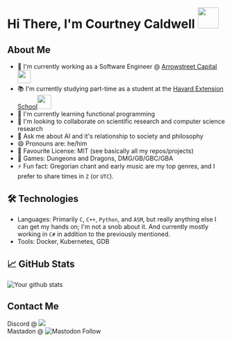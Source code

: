 # Hi There, I'm Courtney Caldwell <img src="https://media.giphy.com/media/Opa6OcDh8Pt4c/giphy.gif" width="48">

## About Me

- 🔭 I'm currently working as a Software Engineer @ <a href="https://www.arrowstreetcapital.com/">Arrowstreet Capital</a><img src="https://media.giphy.com/media/EqIJGfyNyhTZpEPlxx/giphy.gif" width="30">
- :books: I'm currently studying part-time as a student at  the <a href="https://extension.harvard.edu/">Havard Extension School</a><img src="https://extension.harvard.edu/wp-content/uploads/sites/8/2021/03/cropped-harvard-extension-site-icon-32x32.png" width="32">
- 🌱 I'm currently learning functional programming
- 👯 I'm looking to collaborate on scientific research and computer science research
- 💬 Ask me about AI and it's relationship to society and philosophy
- 😄 Pronouns are: he/him
- :page_with_curl: Favourite License: MIT (see basically all my repos/projects)
- :game_die: Games: Dungeons and Dragons, DMG/GB/GBC/GBA
- ⚡ Fun fact: Gregorian chant and early music are my top genres, and I prefer to share times in `Z` (or `UTC`).

## 🛠 Technologies

- Languages: Primarily `C`, `C++`, `Python`, and `ASM`, but really anything else I can get my hands on; I'm not a snob about it. And currently mostly working in `C#` in addition to the previously mentioned.
- Tools: Docker, Kubernetes, GDB

## 📈 GitHub Stats

![Your github stats](https://github-readme-stats.vercel.app/api?username=prokopto-dev&show_icons=true)

## Contact Me

Discord @ <img src="https://img.shields.io/badge/-postmalonialism-purple?logo=discord"><br>
Mastadon @ ![Mastodon Follow](https://img.shields.io/mastodon/follow/112479543725321487?link=https://mastodon.social/@prokoptodev)
